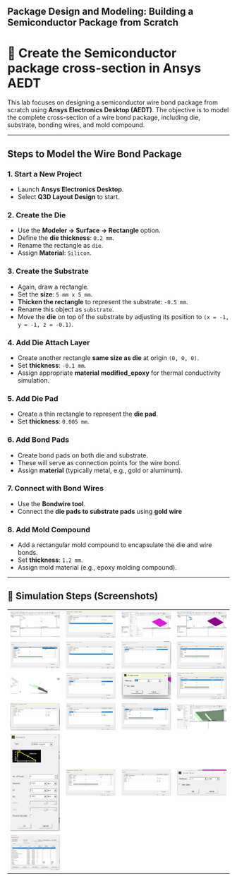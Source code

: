 
<summary> <h2> Package Design and Modeling: Building a Semiconductor Package from Scratch </h2> </summary>

# 🧊 Create the Semiconductor package cross-section in Ansys AEDT

This lab focuses on designing a semiconductor wire bond package from scratch using **Ansys Electronics Desktop (AEDT)**. The objective is to model the complete cross-section of a wire bond package, including die, substrate, bonding wires, and mold compound.

---

## Steps to Model the Wire Bond Package

### 1. Start a New Project
- Launch **Ansys Electronics Desktop**.
- Select **Q3D Layout Design** to start.

### 2. Create the Die
- Use the **Modeler → Surface → Rectangle** option.
- Define the **die thickness**: `0.2 mm`.
- Rename the rectangle as `die`.
- Assign **Material**: `Silicon`.

### 3. Create the Substrate
- Again, draw a rectangle.
- Set the **size**: `5 mm x 5 mm`.
- **Thicken the rectangle** to represent the substrate: `-0.5 mm`.
- Rename this object as `substrate`.
- Move the **die** on top of the substrate by adjusting its position to `(x = -1, y = -1, z = -0.1)`.

### 4. Add Die Attach Layer
- Create another rectangle **same size as die** at origin `(0, 0, 0)`.
- Set **thickness**: `-0.1 mm`.
- Assign appropriate **material** **modified_epoxy** for thermal conductivity simulation. 

### 5. Add Die Pad
- Create a thin rectangle to represent the **die pad**.
- Set **thickness**: `0.005 mm`.

### 6. Add Bond Pads
- Create bond pads on both die and substrate.
- These will serve as connection points for the wire bond.
- Assign **material** (typically metal, e.g., gold or aluminum).

### 7. Connect with Bond Wires
- Use the **Bondwire tool**.
- Connect the **die pads to substrate pads** using **gold wire**

### 8. Add Mold Compound
- Add a rectangular mold compound to encapsulate the die and wire bonds.
- Set **thickness**: `1.2 mm`.
- Assign mold material (e.g., epoxy molding compound).

---

## 📸 Simulation Steps (Screenshots)

<table>
  <tr>
    <td><img src="../images/module5/Screenshot 2025-04-06 131303.png" width="250"/></td>
    <td><img src="../images/module5/Screenshot 2025-04-06 131442.png" width="250"/></td>
    <td><img src="../images/module5/Screenshot 2025-04-06 132339.png" width="250"/></td>
    <td><img src="../images/module5/Screenshot 2025-04-06 132505.png" width="250"/></td>
  </tr>
  <tr>
    <td><img src="../images/module5/Screenshot 2025-04-06 132817.png" width="250"/></td>
    <td><img src="../images/module5/Screenshot 2025-04-06 133220.png" width="250"/></td>
    <td><img src="../images/module5/Screenshot 2025-04-06 133459.png" width="250"/></td>
    <td><img src="../images/module5/Screenshot 2025-04-06 133928.png" width="250"/></td>
  </tr>
  <tr>
    <td><img src="../images/module5/Screenshot 2025-04-06 134222.png" width="250"/></td>
    <td><img src="../images/module5/Screenshot 2025-04-06 134416.png" width="250"/></td>
    <td><img src="../images/module5/Screenshot 2025-04-06 134600.png" width="250"/></td>
    <td><img src="../images/module5/Screenshot 2025-04-06 135030.png" width="250"/></td>
  </tr>
  <tr>
    <td><img src="../images/module5/Screenshot 2025-04-06 135609.png" width="250"/></td>
    <td><img src="../images/module5/Screenshot 2025-04-06 135910.png" width="250"/></td>
    <td><img src="../images/module5/Screenshot 2025-04-06 140009.png" width="250"/></td>
    <td><img src="../images/module5/Screenshot 2025-04-06 140551.png" width="250"/></td>
  </tr>
  <tr>
    <td><img src="../images/module5/Screenshot 2025-04-06 140720.png" width="250" height="220"/></td>
    <td><img src="../images/module5/Screenshot 2025-04-06 141327.png" width="250"/></td>
    <td><img src="../images/module5/Screenshot 2025-04-06 141843.png" width="250"/></td>
    <td><img src="../images/module5/Screenshot 2025-04-06 141936.png" width="250"/></td>
  </tr>
  <tr>
    <td><img src="../images/module5/Screenshot 2025-04-06 142156.png" width="250"/></td>
  </tr>
  </table>

